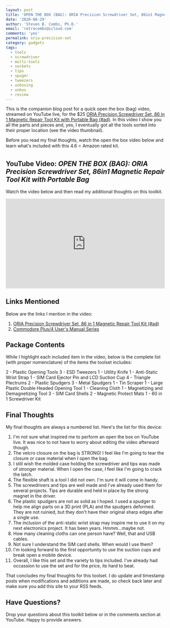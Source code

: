 ```yaml
---
layout: post
title: 'OPEN THE BOX (BAG): ORIA Precision Screwdriver Set, 86in1 Magnetic Repair Tool Kit with Portable Bag'
date: '2020-08-29'
author: 'Steven B. Combs, Ph.D.'
email: 'retrocombs@icloud.com'
comments: 'yes'
permalink: oria-precision-set
category: gadgets
tags:
  - tools
  - screwdriver
  - multi-tools
  - sockets
  - tips
  - spuger
  - tweezers
  - unboxing
  - unbox
  - review
---
```


This is the companion blog post for a quick open the box (bag) video, streamed on YouTube live, for the $25 [ORIA Precision Screwdriver Set, 86 in 1 Magnetic Repair Tool Kit with Portable Bag (#ad)](https://amzn.to/3loTyBw). In this video I show you all the parts and pieces and, yes, I eventually got all the tools sorted into their proper location (see the video thumbnail).

Before you read my final thoughts, watch the open the box video below and learn what's included with this 4.6 ⭐ Amazon rated kit.

## YouTube Video: _OPEN THE BOX (BAG): ORIA Precision Screwdriver Set, 86in1 Magnetic Repair Tool Kit with Portable Bag_

Watch the video below and then read my additional thoughts on this toolkit.

<div style="position:relative;padding-top:56.25%;"><p><iframe src="https://www.youtube.com/embed/6p10i_OYmPY" frameborder="0" allowfullscreen="true" mozallowfullscreen="true" webkitallowfullscreen="true" style="position:absolute;top:0;left:0;width:100%;height:100%;"></iframe></p></div>


## Links Mentioned

Below are the links I mention in the video:

1. [ORIA Precision Screwdriver Set, 86 in 1 Magnetic Repair Tool Kit (#ad)](https://amzn.to/3loTyBw)
2. [Commodore Plus/4 User's Manual Series](https://www.stevencombs.com/plus4)

## Package Contents

While I highlight each included item in the video, below is the complete list (with proper nomenclature) of the items the toolset includes:

2 - Plastic Opening Tools
3 - ESD Tweezers
1 - Utility Knife
1 - Anti-Static Wrist Strap
1 - SIM Card Ejector Pin and LCD Suction Cup
4 - Triangle Plectrums
2 - Plastic Spudgers
3 - Metal Spudgers
1 - Tin Scraper
1 - Large Plastic Double Headed Opening Tool
1 - Cleaning Cloth
1 - Magnetizing and Demagnetizing Tool
3 - SIM Card Shells
2 - Magnetic Protect Mats
1 - 60 in 1 Screwdriver Kit

## Final Thoughts

My final thoughts are always a numbered list. Here's the list for this device:

1. I'm not sure what inspired me to perform an open the box on YouTube live. It was nice to not have to worry about editing the video afterward though.
1. The velcro closure on the bag is STRONG! I feel like I'm going to tear the closure or case material when I open the bag.
2. I still wish the molded case holding the screwdriver and tips was made of stronger material. When I open the case, I feel like I'm going to crack the latch.
3. The flexible shaft is a tool I did not own. I'm sure it will come in handy.
3. The screwdrivers and tips are well made and I've already used them for several projects. Tips are durable and held in place by the strong magnet in the driver.
4. The plastic spudgers are not as solid as I hoped. I used a spudger to help me align parts on a 3D print (PLA) and the spudgers deformed. They are not ruinied, but they don't have their original sharp edges after a single use.
5. The inclusion of the anti-static wrist strap may inspire me to use it on my next electronics project. It has been years. Hmmm...maybe not.
6. How many cleaning cloths can one person have? Well, that and USB cables.
7. Not sure I understand the SIM card shells. When would I use them?
8. I'm looking forward to the first opportunity to use the suction cups and break open a mobile device.
8. Overall, I like this set and the variety to tips included. I've already had occassion to use the set and for the price, its hard to beat.

That concludes my final thoughts for this toolset. I do update and timestamp posts when modifications and additions are made, so check back later and make sure you add this site to your RSS feeds.

## Have Questions?

Drop your questions about this toolkit below or in the comments section at YouTube. Happy to provide answers.
